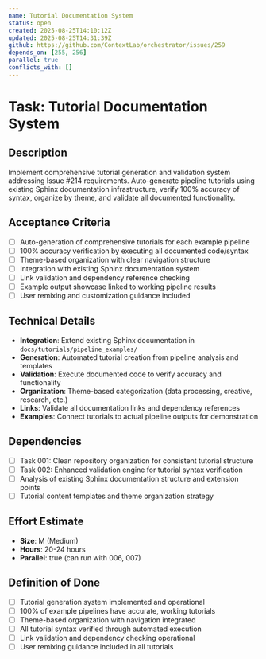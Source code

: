 ```yaml
---
name: Tutorial Documentation System
status: open
created: 2025-08-25T14:10:12Z
updated: 2025-08-25T14:31:39Z
github: https://github.com/ContextLab/orchestrator/issues/259
depends_on: [255, 256]
parallel: true
conflicts_with: []
---
```


# Task: Tutorial Documentation System

## Description
Implement comprehensive tutorial generation and validation system addressing Issue #214 requirements. Auto-generate pipeline tutorials using existing Sphinx documentation infrastructure, verify 100% accuracy of syntax, organize by theme, and validate all documented functionality.

## Acceptance Criteria
- [ ] Auto-generation of comprehensive tutorials for each example pipeline
- [ ] 100% accuracy verification by executing all documented code/syntax
- [ ] Theme-based organization with clear navigation structure
- [ ] Integration with existing Sphinx documentation system
- [ ] Link validation and dependency reference checking
- [ ] Example output showcase linked to working pipeline results
- [ ] User remixing and customization guidance included

## Technical Details
- **Integration**: Extend existing Sphinx documentation in `docs/tutorials/pipeline_examples/`
- **Generation**: Automated tutorial creation from pipeline analysis and templates
- **Validation**: Execute documented code to verify accuracy and functionality
- **Organization**: Theme-based categorization (data processing, creative, research, etc.)
- **Links**: Validate all documentation links and dependency references
- **Examples**: Connect tutorials to actual pipeline outputs for demonstration

## Dependencies
- [ ] Task 001: Clean repository organization for consistent tutorial structure
- [ ] Task 002: Enhanced validation engine for tutorial syntax verification
- [ ] Analysis of existing Sphinx documentation structure and extension points
- [ ] Tutorial content templates and theme organization strategy

## Effort Estimate
- **Size**: M (Medium)
- **Hours**: 20-24 hours
- **Parallel**: true (can run with 006, 007)

## Definition of Done
- [ ] Tutorial generation system implemented and operational
- [ ] 100% of example pipelines have accurate, working tutorials
- [ ] Theme-based organization with navigation integrated
- [ ] All tutorial syntax verified through automated execution
- [ ] Link validation and dependency checking operational
- [ ] User remixing guidance included in all tutorials
